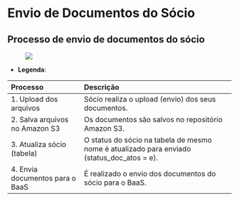 # Envio de Documentos do Sócio

## Processo de envio de documentos do sócio

<figure class="images">
    <img src="../../../assets/diagramas/envio-documentos-socio.svg" />
</figure>

* **Legenda**:

| Processo                        | Descrição                                                                                  |
| :------------------------------ | :----------------------------------------------------------------------------------------- |
| 1. Upload dos arquivos          | Sócio realiza o upload (envio) dos seus documentos.                                        |
| 2. Salva arquivos no Amazon S3  | Os documentos são salvos no repositório Amazon S3.                                         |
| 3. Atualiza sócio (tabela)      | O status do sócio na tabela de mesmo nome é atualizado para enviado (status_doc_atos = e). |
| 4. Envia documentos para o BaaS | É realizado o envio dos documentos do sócio para o BaaS.                                   |